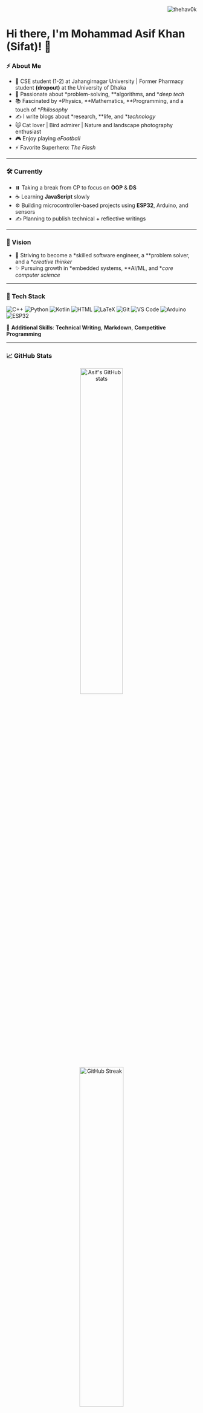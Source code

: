 <p align="right">
  <img src="https://komarev.com/ghpvc/?username=thehav0k&label=Profile%20Views&color=0e75b6&style=flat" alt="thehav0k" />
</p>

# Hi there, I'm Mohammad Asif Khan (Sifat)! 👋

### ⚡ About Me
- 🚀 CSE student (1-2) at Jahangirnagar University | Former Pharmacy student **(dropout)** at the University of Dhaka
- 🧠 Passionate about *problem-solving, **algorithms, and **deep tech*
- 📚 Fascinated by *Physics, **Mathematics, **Programming, and a touch of **Philosophy*
- ✍️ I write blogs about *research, **life, and **technology*
- 🐱 Cat lover | Bird admirer | Nature and landscape photography enthusiast
- 🎮 Enjoy playing *eFootball*
- ⚡ Favorite Superhero: *The Flash*

---

### 🛠️ Currently
- ⏸️ Taking a break from CP to focus on **OOP** & **DS**
- ☕ Learning **JavaScript** slowly
- ⚙️ Building microcontroller-based projects using **ESP32**, Arduino, and sensors
- ✍️ Planning to publish technical + reflective writings

---

### 🌟 Vision
- 🎯 Striving to become a *skilled software engineer, a **problem solver, and a **creative thinker*
- ✨ Pursuing growth in *embedded systems, **AI/ML, and **core computer science*

---

### 🧰 Tech Stack
![C++](https://img.shields.io/badge/C++-00599C?style=for-the-badge&logo=cplusplus&logoColor=white)
![Python](https://img.shields.io/badge/Python-3776AB?style=for-the-badge&logo=python&logoColor=white)
![Kotlin](https://img.shields.io/badge/Kotlin-0095D5?style=for-the-badge&logo=kotlin&logoColor=white)
![HTML](https://img.shields.io/badge/HTML5-E34F26?style=for-the-badge&logo=html5&logoColor=white)
![LaTeX](https://img.shields.io/badge/LaTeX-008080?style=for-the-badge&logo=latex&logoColor=white)
![Git](https://img.shields.io/badge/Git-F05032?style=for-the-badge&logo=git&logoColor=white)
![VS Code](https://img.shields.io/badge/VSCode-007ACC?style=for-the-badge&logo=visual-studio-code&logoColor=white)
![Arduino](https://img.shields.io/badge/Arduino-00979D?style=for-the-badge&logo=arduino&logoColor=white)
![ESP32](https://img.shields.io/badge/ESP32-323232?style=for-the-badge&logo=espressif&logoColor=white)

📝 **Additional Skills**: **Technical Writing**, **Markdown**, **Competitive Programming**

---

### 📈 GitHub Stats
<p align="center">
  <img src="https://github-readme-stats.vercel.app/api?username=thehav0k&show_icons=true&theme=radical" alt="Asif's GitHub stats" width="47%" />
</p>
<p align="center">
  <img src="https://github-readme-streak-stats.herokuapp.com/?user=thehav0k&theme=radical" alt="GitHub Streak" width="48%" />
</p>
<p align="center">
  <img src="https://github-readme-stats.vercel.app/api/top-langs/?username=thehav0k&layout=compact&langs_count=8&theme=onedark&hide_border=true&card_width=450&title_color=58a6ff&text_color=ffffff&icon_color=58a6ff" alt="Top Languages">
</p>

---

### 🛠️ Projects
- 🤖 **Smart Obstacle-Avoiding Robot** – Built using **ESP32**, ultrasonic sensors & C++
- 🎵 **Discord Music Bot** – A Bangla-command music bot with YouTube API

---

### 📫 Let's Connect!
- [![](https://img.shields.io/badge/GitHub-181717?logo=github)](https://github.com/thehav0k)
- [![](https://img.shields.io/badge/Codeforces-445f9d?logo=codeforces)](https://codeforces.com/profile/A.SIF.AT)
- [![](https://img.shields.io/badge/LinkedIn-0077B5?logo=linkedin)](https://www.linkedin.com/in/mdasifkhansifat/)

---

### ✨ Quote
> _“No matter how fast you run, you can't escape reality.”_

---

![Problem Solver](https://img.shields.io/badge/-Problem%20Solver-blueviolet?style=for-the-badge)
![Nature Lover](https://img.shields.io/badge/-Nature%20Lover-228B22?style=for-the-badge)
![Tech Explorer](https://img.shields.io/badge/-Tech%20Explorer-FFA500?style=for-the-badge)
![Embedded Enthusiast](https://img.shields.io/badge/-Embedded%20Enthusiast-green?style=for-the-badge)
